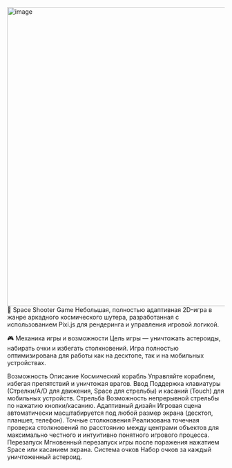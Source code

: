 <img width="1227" height="693" alt="image" src="https://github.com/user-attachments/assets/ec2478a6-f8c0-4915-b1a3-097bc34e2546" />
🚀 Space Shooter Game
Небольшая, полностью адаптивная 2D-игра в жанре аркадного космического шутера, разработанная с использованием Pixi.js для рендеринга и управления игровой логикой.

🎮 Механика игры и возможности
Цель игры — уничтожать астероиды, набирать очки и избегать столкновений. Игра полностью оптимизирована для работы как на десктопе, так и на мобильных устройствах.

Возможность	Описание
Космический корабль	Управляйте кораблем, избегая препятствий и уничтожая врагов.
Ввод	Поддержка клавиатуры (Стрелки/A/D для движения, Space для стрельбы) и касаний (Touch) для мобильных устройств.
Стрельба	Возможность непрерывной стрельбы по нажатию кнопки/касанию.
Адаптивный дизайн	Игровая сцена автоматически масштабируется под любой размер экрана (десктоп, планшет, телефон).
Точные столкновения	Реализована точечная проверка столкновений по расстоянию между центрами объектов для максимально честного и интуитивно понятного игрового процесса.
Перезапуск	Мгновенный перезапуск игры после поражения нажатием Space или касанием экрана.
Система очков	Набор очков за каждый уничтоженный астероид.
